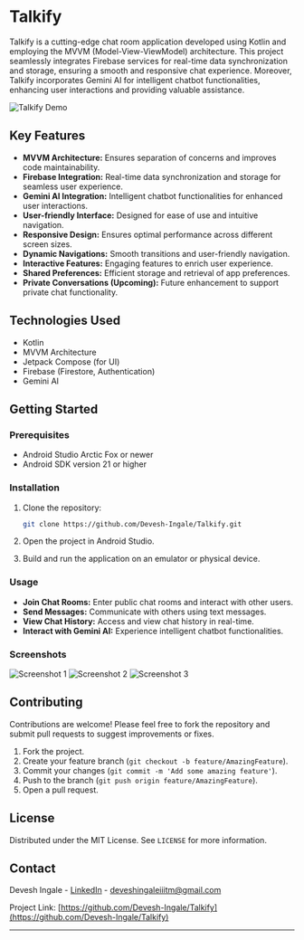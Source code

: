 
# Talkify

Talkify is a cutting-edge chat room application developed using Kotlin and employing the MVVM (Model-View-ViewModel) architecture. This project seamlessly integrates Firebase services for real-time data synchronization and storage, ensuring a smooth and responsive chat experience. Moreover, Talkify incorporates Gemini AI for intelligent chatbot functionalities, enhancing user interactions and providing valuable assistance.

![Talkify Demo](demo.gif)

## Key Features

- **MVVM Architecture:** Ensures separation of concerns and improves code maintainability.
- **Firebase Integration:** Real-time data synchronization and storage for seamless user experience.
- **Gemini AI Integration:** Intelligent chatbot functionalities for enhanced user interactions.
- **User-friendly Interface:** Designed for ease of use and intuitive navigation.
- **Responsive Design:** Ensures optimal performance across different screen sizes.
- **Dynamic Navigations:** Smooth transitions and user-friendly navigation.
- **Interactive Features:** Engaging features to enrich user experience.
- **Shared Preferences:** Efficient storage and retrieval of app preferences.
- **Private Conversations (Upcoming):** Future enhancement to support private chat functionality.

## Technologies Used

- Kotlin
- MVVM Architecture
- Jetpack Compose (for UI)
- Firebase (Firestore, Authentication)
- Gemini AI

## Getting Started

### Prerequisites

- Android Studio Arctic Fox or newer
- Android SDK version 21 or higher

### Installation

1. Clone the repository:

   ```bash
   git clone https://github.com/Devesh-Ingale/Talkify.git
   ```

2. Open the project in Android Studio.

3. Build and run the application on an emulator or physical device.

### Usage

- **Join Chat Rooms:** Enter public chat rooms and interact with other users.
- **Send Messages:** Communicate with others using text messages.
- **View Chat History:** Access and view chat history in real-time.
- **Interact with Gemini AI:** Experience intelligent chatbot functionalities.

### Screenshots

![Screenshot 1](screenshots/screenshot1.png)
![Screenshot 2](screenshots/screenshot2.png)
![Screenshot 3](screenshots/screenshot3.png)

## Contributing

Contributions are welcome! Please feel free to fork the repository and submit pull requests to suggest improvements or fixes.

1. Fork the project.
2. Create your feature branch (`git checkout -b feature/AmazingFeature`).
3. Commit your changes (`git commit -m 'Add some amazing feature'`).
4. Push to the branch (`git push origin feature/AmazingFeature`).
5. Open a pull request.

## License

Distributed under the MIT License. See `LICENSE` for more information.

## Contact

Devesh Ingale - [LinkedIn](https://www.linkedin.com/in/devesh-ingale/) - deveshingaleiiitm@gmail.com

Project Link: [https://github.com/Devesh-Ingale/Talkify](https://github.com/Devesh-Ingale/Talkify)

---

